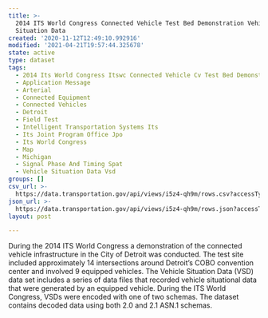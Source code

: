 ```yaml
---
title: >-
  2014 ITS World Congress Connected Vehicle Test Bed Demonstration Vehicle
  Situation Data
created: '2020-11-12T12:49:10.992916'
modified: '2021-04-21T19:57:44.325678'
state: active
type: dataset
tags:
  - 2014 Its World Congress Itswc Connected Vehicle Cv Test Bed Demonstration
  - Application Message
  - Arterial
  - Connected Equipment
  - Connected Vehicles
  - Detroit
  - Field Test
  - Intelligent Transportation Systems Its
  - Its Joint Program Office Jpo
  - Its World Congress
  - Map
  - Michigan
  - Signal Phase And Timing Spat
  - Vehicle Situation Data Vsd
groups: []
csv_url: >-
  https://data.transportation.gov/api/views/i5z4-qh9m/rows.csv?accessType=DOWNLOAD
json_url: >-
  https://data.transportation.gov/api/views/i5z4-qh9m/rows.json?accessType=DOWNLOAD
layout: post

---
```

During the 2014 ITS World Congress a demonstration of the connected vehicle infrastructure in the City of Detroit was conducted.  The test site included approximately 14 intersections around Detroit’s COBO convention center and involved 9 equipped vehicles. The Vehicle Situation Data (VSD) data set includes a series of data files that recorded vehicle situational data that were generated by an equipped vehicle. During the ITS World Congress, VSDs were encoded with one of two schemas. The dataset contains decoded data using both 2.0 and 2.1 ASN.1 schemas.
